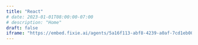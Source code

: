 ```yaml
---
title: "React"
# date: 2023-01-01T08:00:00-07:00
# description: "Home"
draft: false
iframe: "https://embed.fixie.ai/agents/5a16f113-abf8-4239-a0af-7cd1eb00091a"
---
```

